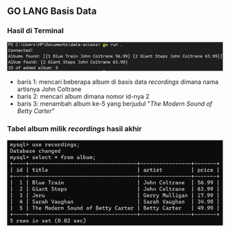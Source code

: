 ## GO LANG Basis Data

### Hasil di Terminal

![terminal](img/terminal.png)

- baris 1: mencari beberapa album di basis data _recordings_ dimana nama artisnya John Coltrane
- baris 2: mencari album dimana nomor id-nya 2
- baris 3: menambah album ke-5 yang berjudul "_The Modern Sound of Betty Carter_"

### Tabel album milik _recordings_ hasil akhir

![table](img/table.png)
